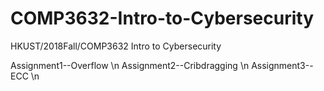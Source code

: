 # COMP3632-Intro-to-Cybersecurity
HKUST/2018Fall/COMP3632 Intro to Cybersecurity

Assignment1--Overflow \n
Assignment2--Cribdragging \n
Assignment3--ECC \n
